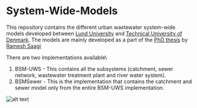 # System-Wide-Models
This repository contains the different urban wastewater system-wide models developed between [Lund University](https://www.iea.lth.se/) and [Technical University of Denmark](https://www.kt.dtu.dk/english/research/prosys). The models are mainly developed as a part of the [PhD thesis](https://www.iea.lth.se/publications/Theses/LTH-IEA-1083.pdf) by [Ramesh Saagi](https://github.com/rsaagi)

There are two implementations available\
1. BSM-UWS - This contains all the subsystems (catchment, sewer network, wastewater treatment plant and river water system).
2. BSMSewer - This is the implementation that contains the catchment and sewer model only from the entire BSM-UWS implementation.

![alt text](https://github.com/wwtmodels/wwtmodels.github.io/blob/main/logo.png)
